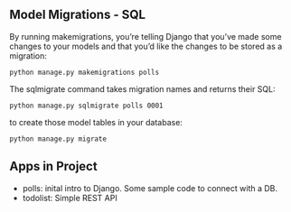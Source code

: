 ## Model Migrations - SQL
By running makemigrations, you’re telling Django that you’ve made some changes to your models
and that you’d like the changes to be stored as a migration:
```shell
python manage.py makemigrations polls
```

 
The sqlmigrate command takes migration names and returns their SQL:
```shell
python manage.py sqlmigrate polls 0001
```

to create those model tables in your database:
```shell
python manage.py migrate
```


## Apps in Project 
- polls: inital intro to Django. Some sample code to connect with a DB.
- todolist: Simple REST API